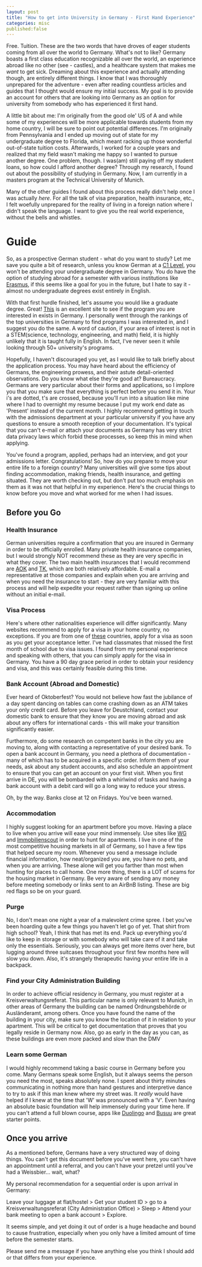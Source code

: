```yaml
---
layout: post
title: "How to get into University in Germany - First Hand Experience"
categories: misc
published:false
---
```


Free. Tuition. These are the two words that have droves of eager students coming from all over the world to Germany. What's not to like? Germany boasts a first class education recognizable all over the world, an experience abroad like no other (see - castles), and a healthcare system that makes me *want* to get sick. Dreaming about this experience and actually attending though, are entirely different things. I know that I was thoroughly unprepared for the adventure - even after reading countless articles and guides that I thought would ensure my initial success. My goal is to provide an account for others that are looking into Germany as an option for university from somebody who has experienced it first hand.

A little bit about me: I'm originally from the good ole' US of A and while some of my experiences will be more applicable towards students from my home country, I will be sure to point out potential differences. I'm originally from Pennsylvania and I ended up moving out of state for my undergraduate degree to Florida, which meant racking up those wonderful out-of-state tuition costs. Afterwards, I worked for a couple years and realized that my field wasn't making me happy so I wanted to pursue another degree. One problem, though. I was(am) still paying off my student loans, so how could I afford another degree? Through my research, I found out about the possibility of studying in Germany. Now, I am currently in a masters program at the Technical University of Munich. 

Many of the other guides I found about this process really didn't help once I was actually *here*. For all the talk of visa preparation, health insurance, etc., I felt woefully unprepared for the reality of living in a foreign nation where I didn't speak the language. I want to give you the real world experience, without the bells and whistles.

# Guide

So, as a prospective German student - what do you want to study? Let me save you quite a bit of research, unless you know German at a [C1 Level](https://en.wikipedia.org/wiki/Common_European_Framework_of_Reference_for_Languages#Common_reference_levels), you won't be attending your undergraduate degree in Germany. You do have the option of studying abroad for a semester with various institutions like [Erasmus](https://esn.org), if this seems like a goal for you in the future, but I hate to say it - almost no undergraduate degrees exist entirely in English.

With that first hurdle finished, let's assume you would like a graduate degree. Great! [This](http://www.mastersportal.eu/countries/11/germany.html) is an excellent site to see if the program you are interested in exists in Germany. I personally went through the rankings of the top universities in Germany to find programs I was interested in, and I suggest you do the same. A word of caution, if your area of interest is not in a STEM(science, technology, engineering, and math) field, it is highly unlikely that it is taught fully in English. In fact, I've never seen it while looking through 50+ university's programs.

Hopefully, I haven't discouraged you yet, as I would like to talk briefly about the application process. You may have heard about the efficiency of Germans, the engineering prowess, and their astute detail-oriented observations. Do you know what else they're good at? Bureaucracy. Germans are very particular about their forms and applications, so I implore you that you make sure that everything is perfect before you send it in. Your i's are dotted, t's are crossed, because you'll run into a situation like mine where I had to overnight my resume because I put my work end date as 'Present' instead of the current month. I highly recommend getting in touch with the admissions department at your particular university if you have any questions to ensure a smooth reception of your documentation. It's typical that you can't e-mail or attach your documents as Germany has very strict data privacy laws which forbid these processes, so keep this in mind when applying.

You've found a program, applied, perhaps had an interview, and got your admissions letter. Congratulations! So, how do you prepare to move your entire life to a foreign country? Many universities will give some tips about finding accommodation, making friends, health insurance, and getting situated. They are worth checking out, but don't put too much emphasis on them as it was not that helpful in my experience. Here's the crucial things to know before you move and what worked for me when I had issues.

## Before you Go

### Health Insurance 
German universities require a confirmation that you are insured in Germany in order to be officially enrolled. Many private health insurance companies, but I would strongly NOT recommend these as they are very specific in what they cover. The two main health insurances that I would recommend are [AOK](https://www.aok.de/) and [TK](https://www.tk.de/), which are both relatively affordable. E-mail a representative at those companies and explain when you are arriving and when you need the insurance to start - they are very familiar with this process and will help expedite your request rather than signing up online without an initial e-mail.

### Visa Process 
Here's where other nationalities experience will differ significantly.  Many websites recommend to apply for a visa in your home country, no exceptions. If you are from one of [these](http://www.germany-visa.org/do-i-need-a-visa/) countries, apply for a visa as soon as you get your acceptance letter. I've had classmates that missed the first month of school due to visa issues. I found from my personal experience and speaking with others, that you can simply apply for the visa in Germany. You have a 90 day grace period in order to obtain your residency and visa, and this was certainly feasible during this time.

### Bank Account (Abroad and Domestic)
Ever heard of Oktoberfest? You would not believe how fast the jubilance of a day spent dancing on tables can come crashing down as an ATM takes your only credit card. Before you leave for Deustchland, contact your domestic bank to ensure that they know you are moving abroad and ask about any offers for international cards - this will make your transition significantly easier.

Furthermore, do some research on competent banks in the city you are moving to, along with contacting a representative of your desired bank. To open a bank account in Germany, you need a plethora of documentation - many of which has to be acquired in a specific order. Inform them of your needs, ask about any student accounts, and also schedule an appointment to ensure that you can get an account on your first visit. When you first arrive in DE, you will be bombarded with a whirlwind of tasks and having a bank account with a debit card will go a long way to reduce your stress.

Oh, by the way. Banks close at 12 on Fridays. You've been warned.

### Accommodation
I highly suggest looking for an apartment before you move. Having a place to live when you arrive will ease your mind immensely. Use sites like [WG](http://www.wg-gesucht.de/) and [Immobilienscout](https://www.immobilienscout24.de/) in order to hunt for apartments. I live in one of the most competitive housing markets in all of Germany, so I have a few tips that helped secure my room. Whenever you send a message include financial information, how neat/organized you are, you have no pets, and when you are arriving. These alone will get you farther than most when hunting for places to call home. One more thing, there is a LOT of scams for the housing market in Germany. Be very aware of sending any money before meeting somebody or links sent to an AirBnB listing. These are big red flags so be on your guard.

### Purge
No, I don't mean one night a year of a malevolent crime spree. I bet you've been hoarding quite a few things you haven't let go of yet. That shirt from high school? Yeah, I think that has met its end. Pack up everything you'd like to keep in storage or with somebody who will take care of it and take only the essentials. Seriously, you can always get more items over here, but lugging around three suitcases throughout your first few months here will slow you down. Also, it's strangely therapeutic having your entire life in a backpack.

### Find your City Administration Building
In order to achieve official residency in Germany, you must register at a Kreisverwaltungsreferat. This particular name is only relevant to Munich, in other areas of Germany the building can be named Ordnungsbehörde or Ausländeramt, among others. Once you have found the name of the building in your city, make sure you know the location of it in relation to your apartment. This will be critical to get documentation that proves that you legally reside in Germany now. Also, go as early in the day as you can, as these buildings are even more packed and slow than the DMV

### Learn some German
I would highly recommend taking a basic course in Germany before you come. Many Germans speak some English, but it always seems the person you need the most, speaks absolutely none. I spent about thirty minutes communicating in nothing more than hand gestures and interpretive dance to try to ask if this man knew where my street was. It *really* would have helped if I knew at the time that 'W' was pronounced with a 'V'. Even having an absolute basic foundation will help immensely during your time here. If you can't attend a full blown course, apps like [Duolingo](https://www.duolingo.com/) and [Busuu](https://www.busuu.com/) are great starter points.

## Once you arrive
As a mentioned before, Germans have a very structured way of doing things. You can't get this document before you've went here, you can't have an appointment until a referral, and you can't have your pretzel until you've had a Weissbier... wait, what?

My personal recommendation for a sequential order is upon arrival in Germany:

Leave your luggage at flat/hostel > Get your student ID > go to a Kreisverwaltungsreferat (City Administration Office) > Sleep > Attend your bank meeting to open a bank account > Explore.

It seems simple, and yet doing it out of order is a huge headache and bound to cause frustration, especially when you only have a limited amount of time before the semester starts. 

Please send me a message if you have anything else you think I should add or that differs from your experience. 







